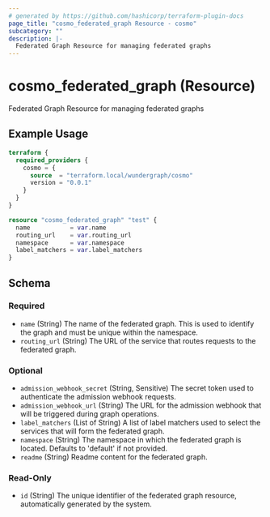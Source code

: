 ```yaml
---
# generated by https://github.com/hashicorp/terraform-plugin-docs
page_title: "cosmo_federated_graph Resource - cosmo"
subcategory: ""
description: |-
  Federated Graph Resource for managing federated graphs
---
```


# cosmo_federated_graph (Resource)

Federated Graph Resource for managing federated graphs

## Example Usage

```terraform
terraform {
  required_providers {
    cosmo = {
      source  = "terraform.local/wundergraph/cosmo"
      version = "0.0.1"
    }
  }
}

resource "cosmo_federated_graph" "test" {
  name           = var.name
  routing_url    = var.routing_url
  namespace      = var.namespace
  label_matchers = var.label_matchers
}
```

<!-- schema generated by tfplugindocs -->
## Schema

### Required

- `name` (String) The name of the federated graph. This is used to identify the graph and must be unique within the namespace.
- `routing_url` (String) The URL of the service that routes requests to the federated graph.

### Optional

- `admission_webhook_secret` (String, Sensitive) The secret token used to authenticate the admission webhook requests.
- `admission_webhook_url` (String) The URL for the admission webhook that will be triggered during graph operations.
- `label_matchers` (List of String) A list of label matchers used to select the services that will form the federated graph.
- `namespace` (String) The namespace in which the federated graph is located. Defaults to 'default' if not provided.
- `readme` (String) Readme content for the federated graph.

### Read-Only

- `id` (String) The unique identifier of the federated graph resource, automatically generated by the system.
